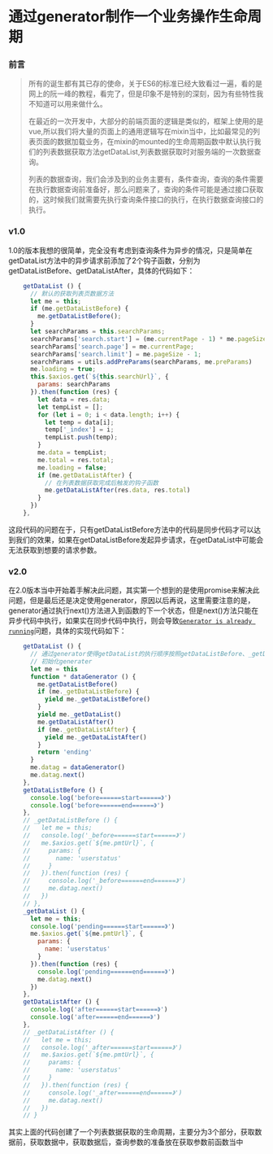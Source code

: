 # 通过generator制作一个业务操作生命周期

### 前言

> 所有的诞生都有其已存的使命，关于ES6的标准已经大致看过一遍，看的是网上的阮一峰的教程，看完了，但是印象不是特别的深刻，因为有些特性我不知道可以用来做什么。
>
> 在最近的一次开发中，大部分的前端页面的逻辑是类似的，框架上使用的是vue,所以我们将大量的页面上的通用逻辑写在mixin当中，比如最常见的列表页面的数据加载业务，在mixin的mounted的生命周期函数中默认执行我们的列表数据获取方法getDataList,列表数据获取时对服务端的一次数据查询。
>
> 列表的数据查询，我们会涉及到的业务主要有，条件查询，查询的条件需要在执行数据查询前准备好，那么问题来了，查询的条件可能是通过接口获取的，这时候我们就需要先执行查询条件接口的执行，在执行数据查询接口的执行。

### v1.0

1.0的版本我想的很简单，完全没有考虑到查询条件为异步的情况，只是简单在getDataList方法中的异步请求前添加了2个钩子函数，分别为getDataListBefore、getDataListAfter，具体的代码如下：

```js
    getDataList () {
      // 默认的获取列表页数据方法
      let me = this;
      if (me.getDataListBefore) {
        me.getDataListBefore();
      }
      let searchParams = this.searchParams;
      searchParams['search.start'] = (me.currentPage - 1) * me.pageSize + 1;
      searchParams['search.page'] = me.currentPage;
      searchParams['search.limit'] = me.pageSize - 1;
      searchParams = utils.addPreParams(searchParams, me.preParams)
      me.loading = true;
      this.$axios.get(`${this.searchUrl}`, {
        params: searchParams
      }).then(function (res) {
        let data = res.data;
        let tempList = [];
        for (let i = 0; i < data.length; i++) {
          let temp = data[i];
          temp['_index'] = i;
          tempList.push(temp);
        }
        me.data = tempList;
        me.total = res.total;
        me.loading = false;
        if (me.getDataListAfter) {
          // 在列表数据获取完成后触发的钩子函数
          me.getDataListAfter(res.data, res.total)
        }
      })
    },
```

这段代码的问题在于，只有getDataListBefore方法中的代码是同步代码才可以达到我们的效果，如果在getDataListBefore发起异步请求，在getDataList中可能会无法获取到想要的请求参数。

### v2.0

在2.0版本当中开始着手解决此问题，其实第一个想到的是使用promise来解决此问题，但是最后还是决定使用generator，原因以后再说，这里需要注意的是，generator通过执行next\(\)方法进入到函数的下一个状态，但是next\(\)方法只能在异步代码中执行，如果实在同步代码中执行，则会导致[`Generator is already running`](https://oss.so/article/82)问题，具体的实现代码如下：

```js
    getDataList () {
      // 通过generator使得getDataList的执行顺序按照getDataListBefore、_getDataList、getDataListAfter执行
      // 初始化generater
      let me = this
      function * dataGenerator () {
        me.getDataListBefore()
        if (me._getDataListBefore) {
          yield me._getDataListBefore()
        }
        yield me._getDataList()
        me.getDataListAfter()
        if (me._getDataListAfter) {
          yield me._getDataListAfter()
        }
        return 'ending'
      }
      me.datag = dataGenerator()
      me.datag.next()
    },
    getDataListBefore () {
      console.log('before======start======》')
      console.log('before======end======》')
    },
    // _getDataListBefore () {
    //   let me = this;
    //   console.log('_before======start======》')
    //   me.$axios.get(`${me.pmtUrl}`, {
    //     params: {
    //       name: 'userstatus'
    //     }
    //   }).then(function (res) {
    //     console.log('_before======end======》')
    //     me.datag.next()
    //   })
    // },
    _getDataList () {
      let me = this;
      console.log('pending======start======》')
      me.$axios.get(`${me.pmtUrl}`, {
        params: {
          name: 'userstatus'
        }
      }).then(function (res) {
        console.log('pending======end======》')
        me.datag.next()
      })
    },
    getDataListAfter () {
      console.log('after======start======》')
      console.log('after======end======》')
    },
    // _getDataListAfter () {
    //   let me = this;
    //   console.log('_after======start======》')
    //   me.$axios.get(`${me.pmtUrl}`, {
    //     params: {
    //       name: 'userstatus'
    //     }
    //   }).then(function (res) {
    //     console.log('_after======end======》')
    //     me.datag.next()
    //   })
    // }
```

其实上面的代码创建了一个列表数据获取的生命周期，主要分为3个部分，获取数据前，获取数据中，获取数据后，查询参数的准备放在获取参数前函数当中

